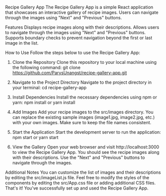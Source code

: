 Recipe Gallery App
The Recipe Gallery App is a simple React application that showcases an interactive gallery of recipe images. Users can navigate through the images using "Next" and "Previous" buttons.

Features
Displays recipe images along with their descriptions.
Allows users to navigate through the images using "Next" and "Previous" buttons.
Supports boundary checks to prevent navigation beyond the first or last image in the list.

How to Use
Follow the steps below to use the Recipe Gallery App:


1. Clone the Repository
Clone this repository to your local machine using the following command:
git clone https://github.com/ParysUnangst/recipe-gallery-app.git

2. Navigate to the Project Directory
Navigate to the project directory in your terminal:
cd recipe-gallery-app

3. Install Dependencies
Install the necessary dependencies using npm or yarn:
npm install
or
yarn install

4. Add Images
Add your recipe images to the src/images directory. You can replace the existing sample images (image1.jpg, image2.jpg, etc.) with your own images. Make sure to keep the file names consistent.

5. Start the Application
Start the development server to run the application:
npm start
or
yarn start

6. View the Gallery
Open your web browser and visit http://localhost:3000 to view the Recipe Gallery App. You should see the recipe images along with their descriptions. Use the "Next" and "Previous" buttons to navigate through the images.


Additional Notes
You can customize the list of images and their descriptions by editing the src/imageList.js file.
Feel free to modify the styles of the components by editing the src/App.css file or adding additional CSS files.
That's it! You've successfully set up and used the Recipe Gallery App.